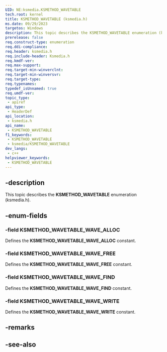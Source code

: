 ```yaml
---
UID: NE:ksmedia.KSMETHOD_WAVETABLE
tech.root: kernel
title: KSMETHOD_WAVETABLE (ksmedia.h)
ms.date: 09/29/2023
targetos: Windows
description: This topic describes the KSMETHOD_WAVETABLE enumeration (ksmedia.h).
prerelease: false
req.construct-type: enumeration
req.ddi-compliance: 
req.header: ksmedia.h
req.include-header: Ksmedia.h
req.kmdf-ver: 
req.max-support: 
req.target-min-winverclnt: 
req.target-min-winversvr: 
req.target-type: 
req.typenames: 
typedef_isUnnamed: true
req.umdf-ver: 
topic_type:
 - apiref
api_type:
 - HeaderDef
api_location:
 - ksmedia.h
api_name:
 - KSMETHOD_WAVETABLE
f1_keywords:
 - KSMETHOD_WAVETABLE
 - ksmedia/KSMETHOD_WAVETABLE
dev_langs:
 - c++
helpviewer_keywords:
 - KSMETHOD_WAVETABLE
---
```


## -description

This topic describes the **KSMETHOD_WAVETABLE** enumeration (ksmedia.h).

## -enum-fields

### -field KSMETHOD_WAVETABLE_WAVE_ALLOC

Defines the **KSMETHOD_WAVETABLE_WAVE_ALLOC** constant.

### -field KSMETHOD_WAVETABLE_WAVE_FREE

Defines the **KSMETHOD_WAVETABLE_WAVE_FREE** constant.

### -field KSMETHOD_WAVETABLE_WAVE_FIND

Defines the **KSMETHOD_WAVETABLE_WAVE_FIND** constant.

### -field KSMETHOD_WAVETABLE_WAVE_WRITE

Defines the **KSMETHOD_WAVETABLE_WAVE_WRITE** constant.

## -remarks

## -see-also
